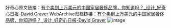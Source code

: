 好奇心原文链接：[有个卖到上万美元的中国家居奢侈品牌，你知道吗？_设计_好奇心日报-David Graver](https://www.qdaily.com/articles/11230.html)
WebArchive归档链接：[有个卖到上万美元的中国家居奢侈品牌，你知道吗？_设计_好奇心日报-David Graver](http://web.archive.org/web/20190623164013/https://www.qdaily.com/articles/11230.html)
![image](http://ww3.sinaimg.cn/large/007d5XDply1g3wghzd30oj30u045y7wh)